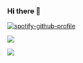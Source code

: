 ### Hi there 👋
[![spotify-github-profile](https://spotify-github-profile.vercel.app/api/view?uid=rz8ocmqfx6qdsh1u1gle5vmg3&cover_image=true&theme=default&show_offline=false&background_color=121212&interchange=false)](https://spotify-github-profile.vercel.app/api/view?uid=rz8ocmqfx6qdsh1u1gle5vmg3&redirect=true)

![](https://komarev.com/ghpvc/?username=abimbola7&base=1000)

[![](https://github.com/abimbola7/my-profile-views-counter/blob/master/svg/profile/badge.svg)](https://github.com/abimbola7/my-profile-views-counter)
<!--
**abimbola7/abimbola7** is a ✨ _special_ ✨ repository because its `README.md` (this file) appears on your GitHub profile.

Here are some ideas to get you started:

- 🔭 I’m currently working on ...
- 🌱 I’m currently learning ...
- 👯 I’m looking to collaborate on ...
- 🤔 I’m looking for help with ...
- 💬 Ask me about ...
- 📫 How to reach me: ...
- 😄 Pronouns: ...
- ⚡ Fun fact: ...
-->
